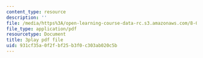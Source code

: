 ```yaml
---
content_type: resource
description: ''
file: /media/https%3A/open-learning-course-data-rc.s3.amazonaws.com/8-01sc-classical-mechanics-fall-2016/931cf35a0f2fbf25b3f0c303ab020c5b_z0xyQKalezI.pdf
file_type: application/pdf
resourcetype: Document
title: 3play pdf file
uid: 931cf35a-0f2f-bf25-b3f0-c303ab020c5b
---
```

